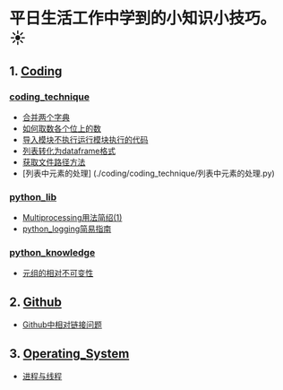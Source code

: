 # 平日生活工作中学到的小知识小技巧。:sunny:
##  1. [Coding](coding)
### [coding_technique](coding_technique)
- [合并两个字典](./coding/coding_technique/合并两个字典.py)  
- [如何取数各个位上的数](./coding/coding_technique/如何取数各个位上的数.py)  
- [导入模块不执行运行模块执行的代码](./coding/coding_technique/导入模块不执行运行模块执行的代码.md)  
- [列表转化为dataframe格式](./coding/coding_technique/列表转化为dataframe格式.py) 
- [获取文件路径方法](./coding/coding_technique/获取文件路径方法.py)
- [列表中元素的处理] (./coding/coding_technique/列表中元素的处理.py)

### [python_lib](python_lib)    
- [Multiprocessing用法简绍(1)](./coding/python_lib/Multiprocessing用法简绍(1).md)    
- [python_logging简易指南](./coding/python_lib/python_logging简易指南.md)   

### [python_knowledge](python_knowledge)  
- [元组的相对不可变性](./coding/python_knowledge/元组的相对不可变性.py)  

## 2. [Github](Github)
 - [Github中相对链接问题](./Github/Github中相对链接问题.md)

## 3. [Operating_System](Operating_System)
 - [进程与线程](./Operating_System/进程与线程.md)

